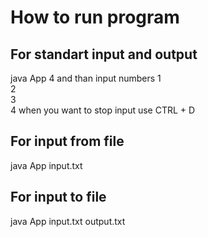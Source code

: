 # How to run program
## For standart input and output
java App 4
and than input numbers
1
<br>
2
<br>
3
<br>
4
when you want to stop input use CTRL + D

## For input from file
java App input.txt

## For input to file
java App input.txt output.txt

